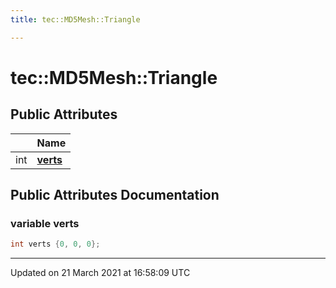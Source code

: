 ```yaml
---
title: tec::MD5Mesh::Triangle

---
```


# tec::MD5Mesh::Triangle



## Public Attributes

|                | Name           |
| -------------- | -------------- |
| int | **[verts](/engine/Classes/structtec_1_1_m_d5_mesh_1_1_triangle/#variable-verts)**  |

## Public Attributes Documentation

### variable verts

```cpp
int verts {0, 0, 0};
```


-------------------------------

Updated on 21 March 2021 at 16:58:09 UTC